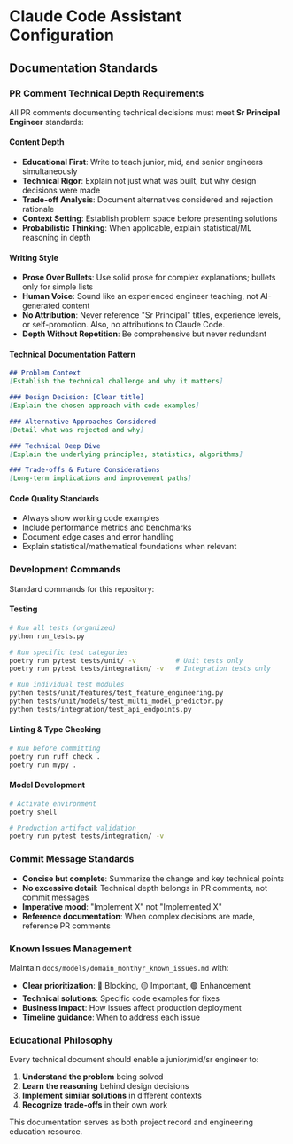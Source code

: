 # Claude Code Assistant Configuration

## Documentation Standards

### PR Comment Technical Depth Requirements

All PR comments documenting technical decisions must meet **Sr Principal Engineer** standards:

#### Content Depth
- **Educational First**: Write to teach junior, mid, and senior engineers simultaneously
- **Technical Rigor**: Explain not just what was built, but why design decisions were made
- **Trade-off Analysis**: Document alternatives considered and rejection rationale
- **Context Setting**: Establish problem space before presenting solutions
- **Probabilistic Thinking**: When applicable, explain statistical/ML reasoning in depth

#### Writing Style
- **Prose Over Bullets**: Use solid prose for complex explanations; bullets only for simple lists
- **Human Voice**: Sound like an experienced engineer teaching, not AI-generated content
- **No Attribution**: Never reference "Sr Principal" titles, experience levels, or self-promotion. Also, no attributions to Claude Code.
- **Depth Without Repetition**: Be comprehensive but never redundant

#### Technical Documentation Pattern
```markdown
## Problem Context
[Establish the technical challenge and why it matters]

### Design Decision: [Clear title]
[Explain the chosen approach with code examples]

### Alternative Approaches Considered
[Detail what was rejected and why]

### Technical Deep Dive
[Explain the underlying principles, statistics, algorithms]

### Trade-offs & Future Considerations
[Long-term implications and improvement paths]
```

#### Code Quality Standards
- Always show working code examples
- Include performance metrics and benchmarks
- Document edge cases and error handling
- Explain statistical/mathematical foundations when relevant

### Development Commands

Standard commands for this repository:

#### Testing
```bash
# Run all tests (organized)
python run_tests.py

# Run specific test categories
poetry run pytest tests/unit/ -v          # Unit tests only
poetry run pytest tests/integration/ -v   # Integration tests only

# Run individual test modules
python tests/unit/features/test_feature_engineering.py
python tests/unit/models/test_multi_model_predictor.py
python tests/integration/test_api_endpoints.py
```

#### Linting & Type Checking
```bash
# Run before committing
poetry run ruff check .
poetry run mypy .
```

#### Model Development
```bash
# Activate environment
poetry shell

# Production artifact validation
poetry run pytest tests/integration/ -v
```

### Commit Message Standards

- **Concise but complete**: Summarize the change and key technical points
- **No excessive detail**: Technical depth belongs in PR comments, not commit messages
- **Imperative mood**: "Implement X" not "Implemented X"
- **Reference documentation**: When complex decisions are made, reference PR comments

### Known Issues Management

Maintain `docs/models/domain_monthyr_known_issues.md` with:
- **Clear prioritization**: 🔴 Blocking, 🟡 Important, 🟢 Enhancement
- **Technical solutions**: Specific code examples for fixes
- **Business impact**: How issues affect production deployment
- **Timeline guidance**: When to address each issue

### Educational Philosophy

Every technical document should enable a junior/mid/sr engineer to:
1. **Understand the problem** being solved
2. **Learn the reasoning** behind design decisions
3. **Implement similar solutions** in different contexts
4. **Recognize trade-offs** in their own work

This documentation serves as both project record and engineering education resource.